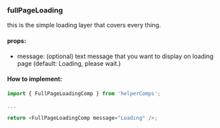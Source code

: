 ### fullPageLoading

this is the simple loading layer that covers every thing.

#### props:

-   message: (optional) text message that you want to display on loading page (default: Loading, please wait.)

#### How to implement:

```javascript
import { FullPageLoadingComp } from 'helperComps';

...

return <FullPageLoadingComp message="Loading" />;
```
